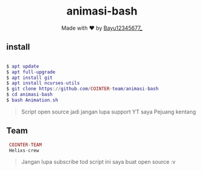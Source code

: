 <h1 align="center">
  animasi-bash
</h1>
</div>
<p align="center">
  Made with ❤️ by <a href="https://github.com/Bayu12345677">Bayu12345677_</a>
</p>
<p align="center">
 
## install
```lua

$ apt update
$ apt full-upgrade
$ apt install git
$ apt install ncurses-utils
$ git clone https://github.com/COINTER-team/animasi-bash
$ cd animasi-bash
$ bash Animation.sh

```


> Script open source jadi jangan lupa support YT saya Pejuang kentang

## Team
```php
 COINTER-TEAM
 Helixs-crew
```

> Jangan lupa subscribe tod
> script ini saya buat open source :v
